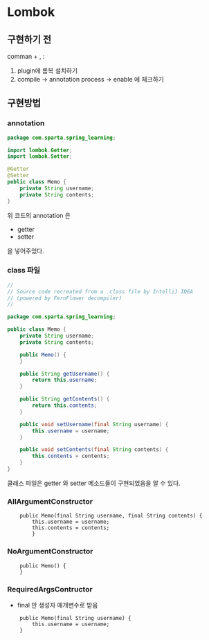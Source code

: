 # Lombok

## 구현하기 전
comman + , : 
1. plugin에 롬복 설치하기
2. compile -> annotation process -> enable 에 체크하기

## 구현방법
### annotation
```java
package com.sparta.spring_learning;

import lombok.Getter;
import lombok.Setter;

@Getter
@Setter
public class Memo {
    private String username;
    private String contents;
}
```
위 코드의 annotation 은
- getter
- setter

을 넣어주었다.

### class 파일
```java
//
// Source code recreated from a .class file by IntelliJ IDEA
// (powered by FernFlower decompiler)
//

package com.sparta.spring_learning;

public class Memo {
    private String username;
    private String contents;

    public Memo() {
    }

    public String getUsername() {
        return this.username;
    }

    public String getContents() {
        return this.contents;
    }

    public void setUsername(final String username) {
        this.username = username;
    }

    public void setContents(final String contents) {
        this.contents = contents;
    }
}

```
클래스 파일은 getter 와 setter 메소드들이 구현되었음을 알 수 있다.

### AllArgumentConstructor
```
    public Memo(final String username, final String contents) {
        this.username = username;
        this.contents = contents;
        }
```

### NoArgumentConstructor
```
    public Memo() {
    }
```
### RequiredArgsContructor
- final 만 생성자 매개변수로 받음
```
    public Memo(final String username) {
        this.username = username;
    }
```